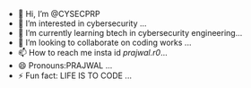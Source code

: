 - 👋 Hi, I’m @CYSECPRP
- 👀 I’m interested in cybersecurity ...
- 🌱 I’m currently learning btech in cybersecurity engineering...
- 💞️ I’m looking to collaborate on coding works ...
- 📫 How to reach me insta id _prajwal.r0_...
- 😄 Pronouns:PRAJWAL ...
- ⚡ Fun fact: LIFE IS TO CODE ...

<!---
CYSECPRP/CYSECPRP is a ✨ special ✨ repository because its `README.md` (this file) appears on your GitHub profile.
You can click the Preview link to take a look at your changes.
--->
